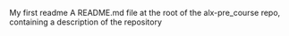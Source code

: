 My first readme
A README.md file at the root of the alx-pre_course repo, containing a description of the repository
